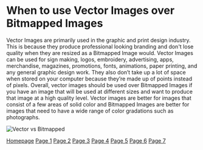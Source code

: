 # When to use Vector Images over Bitmapped Images

Vector Images are primarily used in the graphic and print design industry. This is because they produce professional looking branding and don't lose quality when they are resized as a Bitmapped Image would. Vector Images can be used for sign making, logos, embroidery, advertising, apps, merchandise, magazines, promotions, fonts, animations, paper printing, and any general graphic design work. They also don’t take up a lot of space when stored on your computer because they’re made up of points instead of pixels. Overall, vector images should be used over Bitmapped Images if you have an image that will be used at different sizes and want to produce that image at a high quality level. Vector images are better for images that consist of a few areas of solid color and Bitmapped Images are better for images that need to have a wide range of color gradations such as photographs. 

![Vector vs Bitmapped](https://www.uptownlogodesign.com/blog/wp-content/uploads/2018/09/vector-raster.jpg)

[Homepage](README.md) [Page 1](page1.md) [Page 2](page2.md) [Page 3](page3.md) [Page 4](page4.md) [Page 5](page5.md) [Page 6](page6.md) [Page 7](page7.md)

